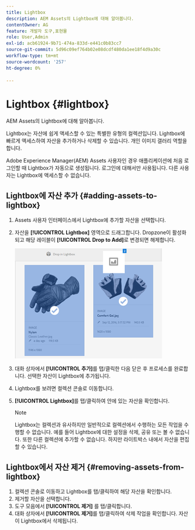 ```yaml
---
title: Lightbox
description: AEM Assets의 Lightbox에 대해 알아봅니다.
contentOwner: AG
feature: 개발자 도구,표현물
role: User,Admin
exl-id: acb61924-9b71-474a-833d-e441c0b83cc7
source-git-commit: 5d96c09ef764b02e08dcdf480da1ee18f4d9a30c
workflow-type: tm+mt
source-wordcount: '257'
ht-degree: 0%

---
```


# Lightbox {#lightbox}

AEM Assets의 Lightbox에 대해 알아봅니다.

Lightbox는 자산에 쉽게 액세스할 수 있는 특별한 유형의 컬렉션입니다. Lightbox에 빠르게 액세스하여 자산을 추가하거나 삭제할 수 있습니다. 개인 이미지 갤러리 역할을 합니다.

Adobe Experience Manager(AEM) Assets 사용자인 경우 애플리케이션에 처음 로그인할 때 Lightbox가 자동으로 생성됩니다. 로그인에 대해서만 사용됩니다. 다른 사용자는 Lightbox에 액세스할 수 없습니다.

## Lightbox에 자산 추가 {#adding-assets-to-lightbox}

1. Assets 사용자 인터페이스에서 Lightbox에 추가할 자산을 선택합니다.
1. 자산을 **[!UICONTROL Lightbox]** 영역으로 드래그합니다. Dropzone이 활성화되고 해당 레이블이 **[!UICONTROL Drop to Add]**&#x200B;로 변경되면 해제합니다.

   ![add_to_lightbox](assets/add_to_lightbox.png)

1. 대화 상자에서 **[!UICONTROL 추가]**&#x200B;를 탭/클릭한 다음 닫은 후 프로세스를 완료합니다. 선택한 자산이 Lightbox에 추가됩니다.
1. Lightbox를 보려면 컬렉션 콘솔로 이동합니다.
1. **[!UICONTROL Lightbox]**&#x200B;를 탭/클릭하여 안에 있는 자산을 확인합니다.

   >[!NOTE]
   >
   >Lightbox는 컬렉션과 유사하지만 일반적으로 컬렉션에서 수행하는 모든 작업을 수행할 수 없습니다. 예를 들어 Lightbox에 대한 설정을 삭제, 공유 또는 볼 수 없습니다. 또한 다른 컬렉션에 추가할 수 없습니다. 하지만 라이트박스 내에서 자산을 편집할 수 있습니다.

## Lightbox에서 자산 제거 {#removing-assets-from-lightbox}

1. 컬렉션 콘솔로 이동하고 Lightbox를 탭/클릭하여 해당 자산을 확인합니다.
1. 제거할 자산을 선택합니다.
1. 도구 모음에서 **[!UICONTROL 제거]** 를 탭/클릭합니다.
1. 대화 상자에서 **[!UICONTROL 제거]**&#x200B;를 탭/클릭하여 삭제 작업을 확인합니다. 자산이 Lightbox에서 삭제됩니다.
